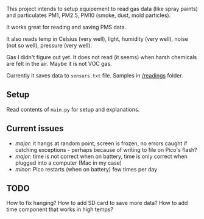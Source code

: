 This project intends to setup equipement to read gas data (like spray paints) 
and particulates PM1, PM2.5, PM10 (smoke, dust, mold particles). 

It works great for reading and saving PMS data. 

It also reads temp in Celsius (very well), light, humidity (very well), 
noise (not so well), pressure (very well). 

Gas I didn't figure out yet. It does not read (it seems) when harsh chemicals 
are felt in the air. Maybe it is not VOC gas. 

Currently it saves data to `sensors.txt` file. Samples in [/readings](/readings) folder. 


Setup
-----
Read contents of `main.py` for setup and explanations. 


Current issues
--------------

- *major*: it hangs at random point, screen is frozen, no errors 
  caught if catching exceptions - perhaps because of writing to file 
  on Pico's flash?
- *major*: time is not correct when on battery, time is only correct 
  when plugged into a computer (Mac in my case) 
- *minor*: Pico restarts (when on battery) few times per day 


TODO
----

How to fix hanging? 
How to add SD card to save more data? 
How to add time component that works in high temps? 